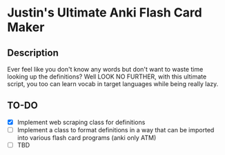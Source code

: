 # Justin's Ultimate Anki Flash Card Maker

## Description
Ever feel like you don't know any words but don't want to waste time looking up the definitions? Well LOOK NO FURTHER, with this ultimate script, you too can learn vocab in target languages while being really lazy.

## TO-DO
- [x] Implement web scraping class for definitions
- [ ] Implement a class to format definitions in a way that can be imported into various flash card programs (anki only ATM)
- [ ] TBD
